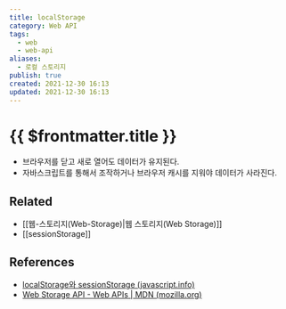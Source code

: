 ```yaml
---
title: localStorage
category: Web API
tags:
  - web
  - web-api
aliases:
  - 로컬 스토리지
publish: true
created: 2021-12-30 16:13
updated: 2021-12-30 16:13
---
```


# {{ $frontmatter.title }}

- 브라우저를 닫고 새로 열어도 데이터가 유지된다.
- 자바스크립트를 통해서 조작하거나 브라우저 캐시를 지워야 데이터가 사라진다.

## Related

- [[웹-스토리지(Web-Storage)|웹 스토리지(Web Storage)]]
- [[sessionStorage]]

## References

- [localStorage와 sessionStorage (javascript.info)](https://ko.javascript.info/localstorage)
- [Web Storage API - Web APIs | MDN (mozilla.org)](https://developer.mozilla.org/en-US/docs/Web/API/Web_Storage_API)
